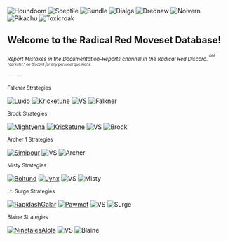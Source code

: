 ![Houndoom](https://i.ibb.co/G5VcKdJ/download.png) ![Sceptile](https://i.ibb.co/8dKTmfq/download-1.png) ![Bundle](https://i.ibb.co/XJtJ8xs/download.png) ![Dialga](https://i.ibb.co/dtgsyvv/dialga.png) ![Drednaw](https://i.ibb.co/0VRXbqw/drednaw.png) ![Noivern](https://i.ibb.co/hHyQd5B/noivern.png) ![Pikachu](https://i.ibb.co/Jt3TJ05/pikachu.png) ![Toxicroak](https://i.ibb.co/xMRT3T7/toxicroak.png)
## Welcome to the Radical Red Moveset Database!
<sup>_Report Mistakes in the Documentation-Reports channel in the Radical Red Discord._<sup>
<sup>_DM "darkster." on Discord for any personal questions._<sup>

<sup>────<sup>

<sup>Falkner Strategies<sup>

[![Luxio](https://i.ibb.co/XYYkSvk/luxio.png)](https://darkbooker-github-io.vercel.app/79/) [![Kricketune](https://i.ibb.co/rMWWDns/kricketune.png)](https://darkbooker-github-io.vercel.app/76/) ![VS](https://i.ibb.co/7QqRcy1/VS-Sprite.png) ![Falkner](https://i.ibb.co/hmgbhxg/falkner.png) 

<sup>Brock Strategies<sup>

[![Mightyena](https://i.ibb.co/9HPByRh/mightyena.png)](https://darkbooker-github-io.vercel.app/80/) [![Kricketune](https://i.ibb.co/rMWWDns/kricketune.png)](https://darkbooker-github-io.vercel.app/76/) ![VS](https://i.ibb.co/7QqRcy1/VS-Sprite.png) ![Brock](https://i.ibb.co/k4Mw9cn/brock.png) 

<sup>Archer 1 Strategies<sup>

[![Simipour](https://i.ibb.co/k154QRB/simipour.png)](https://darkbooker-github-io.vercel.app/81/) ![VS](https://i.ibb.co/7QqRcy1/VS-Sprite.png) ![Archer](https://i.ibb.co/ykjJWmW/archer.png) 

<sup>Misty Strategies<sup>

[![Boltund](https://i.ibb.co/Lv7tk2D/boltund.png)](https://darkbooker-github-io.vercel.app/82/) [![Jynx](https://i.ibb.co/bQvx7HD/jynx.png)](https://darkbooker-github-io.vercel.app/83/) ![VS](https://i.ibb.co/7QqRcy1/VS-Sprite.png) ![Misty](https://i.ibb.co/0FsGbRY/misty.png) 

<sup>Lt. Surge Strategies<sup>

[![RapidashGalar](https://i.ibb.co/Sy1pPG0/rapidash-Galar.png)](https://darkbooker-github-io.vercel.app/88/) [![Pawmot](https://i.ibb.co/ynW8ZwW/pawmot.png)](https://darkbooker-github-io.vercel.app/87/) ![VS](https://i.ibb.co/7QqRcy1/VS-Sprite.png) ![Surge](https://i.ibb.co/s1Km4n9/surge.png)

<sup>Blaine Strategies<sup>

[![NinetalesAlola](https://i.ibb.co/fpXCRXd/download.png)](https://darkbooker-github-io.vercel.app/109/) ![VS](https://i.ibb.co/7QqRcy1/VS-Sprite.png) ![Blaine](https://i.ibb.co/RSYC7hT/kPRMw78.png) 
